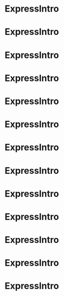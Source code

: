 # ExpressIntro
# ExpressIntro
# ExpressIntro
# ExpressIntro
# ExpressIntro
# ExpressIntro
# ExpressIntro
# ExpressIntro
# ExpressIntro
# ExpressIntro
# ExpressIntro
# ExpressIntro
# ExpressIntro
